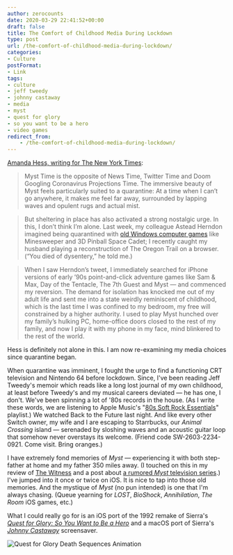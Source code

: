 ```yaml
---
author: zerocounts
date: 2020-03-29 22:41:52+00:00
draft: false
title: The Comfort of Childhood Media During Lockdown
type: post
url: /the-comfort-of-childhood-media-during-lockdown/
categories:
- Culture
postFormat:
- Link
tags:
- culture
- jeff tweedy
- johnny castaway
- media
- myst
- quest for glory
- so you want to be a hero
- video games
redirect_from:
    - /the-comfort-of-childhood-media-during-lockdown/
---
```


[Amanda Hess, writing for The New York Times](https://www.nytimes.com/2020/03/24/arts/coronavirus-myst-nostalgia.html):

> Myst Time is the opposite of News Time, Twitter Time and Doom Googling Coronavirus Projections Time. The immersive beauty of Myst feels particularly suited to a quarantine: At a time when I can’t go anywhere, it makes me feel far away, surrounded by lapping waves and opulent rugs and actual mist.

> But sheltering in place has also activated a strong nostalgic urge. In this, I don’t think I’m alone. Last week, my colleague Astead Herndon imagined being quarantined with [old Windows computer games](https://twitter.com/AsteadWesley/status/1240038704036687877) like Minesweeper and 3D Pinball Space Cadet; I recently caught my husband playing a reconstruction of The Oregon Trail on a browser. (“You died of dysentery,” he told me.)

> When I saw Herndon’s tweet, I immediately searched for iPhone versions of early ’90s point-and-click adventure games like Sam & Max, Day of the Tentacle, The 7th Guest and Myst — and commenced my reversion. The demand for isolation has knocked me out of my adult life and sent me into a state weirdly reminiscent of childhood, which is the last time I was confined to my bedroom, my free will constrained by a higher authority. I used to play Myst hunched over my family’s hulking PC, home-office doors closed to the rest of my family, and now I play it with my phone in my face, mind blinkered to the rest of the world.

Hess is definitely not alone in this. I am now re-examining my media choices since quarantine began.

When quarantine was imminent, I fought the urge to find a functioning CRT television and Nintendo 64 before lockdown. Since, I've been reading Jeff Tweedy's memoir which reads like a long lost journal of my own childhood, at least before Tweedy's and my musical careers deviated — he has one, I don't. We've been spinning a lot of '80s records in the house. (As I write these words, we are listening to Apple Music's "[80s Soft Rock Essentials](https://music.apple.com/us/playlist/80s-soft-rock-essentials/pl.25c27415dc3e46ed800b254cd653cb67)" playlist.) We watched Back to the Future last night. And like every other Switch owner, my wife and I are escaping to Starrbucks, our _Animal Crossing_ island — serenaded by sloshing waves and an acoustic guitar loop that somehow never overstays its welcome. (Friend code SW-2603-2234-0921. Come visit. Bring oranges.)

I have extremely fond memories of _Myst_ — experiencing it with both step-father at home and my father 350 miles away. (I touched on this in my review of [The Witness](/2016/03/11/the-witness-a-cheaters-review/) and a post about [a rumored _Myst_ television series](/2014/10/08/myst-tv-drama-and-companion-video-game/).) I've jumped into it once or twice on iOS. It is nice to tap into those old memories. And the mystique of _Myst_ (no pun intended) is one that I'm always chasing. (Queue yearning for _LOST_, _BioShock_, _Annihilation_, _The Room_ iOS games, etc.)

What I could really go for is an iOS port of the 1992 remake of Sierra's [_Quest for Glory: So You Want to Be a Hero_](https://en.wikipedia.org/wiki/Quest_for_Glory:_So_You_Want_to_Be_a_Hero) and a macOS port of Sierra's [_Johnny Castaway_](https://en.wikipedia.org/wiki/Johnny_Castaway) screensaver.

![Quest for Glory Death Sequences Animation](/quest-for-glory-deaths.gif)